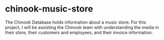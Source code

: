 # chinook-music-store
The Chinook Database holds information about a music store. For this project, I will be assisting the Chinook team with understanding the media in their store, their customers and employees, and their invoice information.

